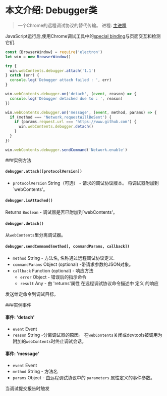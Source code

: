 # 本文介绍: Debugger类
> 一个Chrome的远程调试协议的替代传输。
进程: [主进程](../glossary.md#main-process)

JavaScript运行后,使用Chrome调试工具中的[special binding][rdp]与页面交互和检测它们.


```javascript
const {BrowserWindow} = require('electron')
let win = new BrowserWindow()

try {
  win.webContents.debugger.attach('1.1')
} catch (err) {
  console.log('Debugger attach failed : ', err)
}

win.webContents.debugger.on('detach', (event, reason) => {
  console.log('Debugger detached due to : ', reason)
})

win.webContents.debugger.on('message', (event, method, params) => {
  if (method === 'Network.requestWillBeSent') {
    if (params.request.url === 'https://www.github.com') {
      win.webContents.debugger.detach()
    }
  }
})

win.webContents.debugger.sendCommand('Network.enable')
```

###实例方法

#### `debugger.attach([protocolVersion])`
* `protocolVersion`  String（可选） - 请求的调试协议版本。
将调试器附加到`webContents'。

#### `debugger.isAttached()`
Returns `Boolean` - 调试器是否已附加到`webContents'。

#### `debugger.detach()`
从`webContents`里分离调试器。

#### `debugger.sendCommand(method[, commandParams, callback])`

* `method` String - 方法名, 名称通过远程调试协议定义.
* `commandParams` Object (optional) -带请求参数的JSON对象。
* `callback` Function (optional) - 响应方法
  * `error` Object - 错误后的指示命令
  * `result` Any -  由 'returns'属性 在远程调试协议命令描述中 定义 的响应

发送给定命令到调试目标。

###实例事件

#### 事件: 'detach'
* `event` Event
* `reason` String -分离调试器的原因。
在`webContents`关闭或devtools被调用为附加的`webContents`时终止调试会话。



#### 事件: 'message'
* `event` Event
* `method` String - 方法名
* `params` Object - 由远程调试协议中的 `parameters` 属性定义的事件参数。

当调试提交报告时触发

[rdp]: https://developer.chrome.com/devtools/docs/debugger-protocol
[`webContents.findInPage`]: web-contents.md#contentsfindinpagetext-options